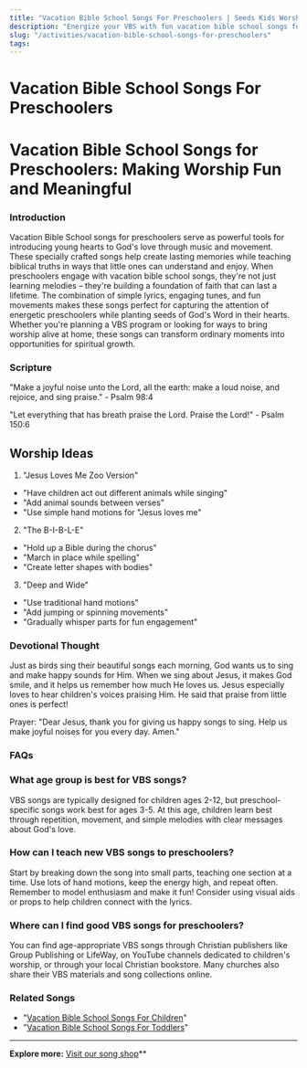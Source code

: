 ```yaml
---
title: "Vacation Bible School Songs For Preschoolers | Seeds Kids Worship"
description: "Energize your VBS with fun vacation bible school songs for preschoolers. Engaging worship music and activities for summer children's ministry."
slug: "/activities/vacation-bible-school-songs-for-preschoolers"
tags:
---
```


# Vacation Bible School Songs For Preschoolers

# Vacation Bible School Songs for Preschoolers: Making Worship Fun and Meaningful

### Introduction
Vacation Bible School songs for preschoolers serve as powerful tools for introducing young hearts to God's love through music and movement. These specially crafted songs help create lasting memories while teaching biblical truths in ways that little ones can understand and enjoy. When preschoolers engage with vacation bible school songs, they're not just learning melodies – they're building a foundation of faith that can last a lifetime. The combination of simple lyrics, engaging tunes, and fun movements makes these songs perfect for capturing the attention of energetic preschoolers while planting seeds of God's Word in their hearts. Whether you're planning a VBS program or looking for ways to bring worship alive at home, these songs can transform ordinary moments into opportunities for spiritual growth.

### Scripture
"Make a joyful noise unto the Lord, all the earth: make a loud noise, and rejoice, and sing praise." - Psalm 98:4

"Let everything that has breath praise the Lord. Praise the Lord!" - Psalm 150:6

## Worship Ideas
1. "Jesus Loves Me Zoo Version"
- "Have children act out different animals while singing"
- "Add animal sounds between verses"
- "Use simple hand motions for "Jesus loves me"

2. "The B-I-B-L-E"
- "Hold up a Bible during the chorus"
- "March in place while spelling"
- "Create letter shapes with bodies"

3. "Deep and Wide"
- "Use traditional hand motions"
- "Add jumping or spinning movements"
- "Gradually whisper parts for fun engagement"

### Devotional Thought
Just as birds sing their beautiful songs each morning, God wants us to sing and make happy sounds for Him. When we sing about Jesus, it makes God smile, and it helps us remember how much He loves us. Jesus especially loves to hear children's voices praising Him. He said that praise from little ones is perfect!

Prayer: "Dear Jesus, thank you for giving us happy songs to sing. Help us make joyful noises for you every day. Amen."

### FAQs

### What age group is best for VBS songs?
VBS songs are typically designed for children ages 2-12, but preschool-specific songs work best for ages 3-5. At this age, children learn best through repetition, movement, and simple melodies with clear messages about God's love.

### How can I teach new VBS songs to preschoolers?
Start by breaking down the song into small parts, teaching one section at a time. Use lots of hand motions, keep the energy high, and repeat often. Remember to model enthusiasm and make it fun! Consider using visual aids or props to help children connect with the lyrics.

### Where can I find good VBS songs for preschoolers?
You can find age-appropriate VBS songs through Christian publishers like Group Publishing or LifeWay, on YouTube channels dedicated to children's worship, or through your local Christian bookstore. Many churches also share their VBS materials and song collections online.

### Related Songs

- "[Vacation Bible School Songs For Children](/activities/vacation-bible-school-songs-for-children/)"
- "[Vacation Bible School Songs For Toddlers](/activities/vacation-bible-school-songs-for-toddlers/)"

---

**Explore more:** [Visit our song shop](https://seedskidsworship.com/shop)**

<!-- Schema Markup -->
<script type="application/ld+json">
{
  "@context": "https://schema.org",
  "@type": "MusicRecording",
  "name": "Vacation Bible School Songs For Preschoolers",
  "byArtist": {
    "@type": "MusicGroup",
    "name": "Seeds Kids Worship"
  },
  "isFamilyFriendly": true,
  "url": "https://seedskidsworship.com/activities/vacation-bible-school-songs-for-preschoolers/"
}
</script>